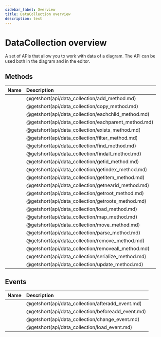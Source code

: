 ```yaml
---
sidebar_label: Overview
title: DataCollection overview
description: text
---
```


# DataCollection overview

A set of APIs that allow you to work with data of a diagram. The API can be used both in the diagram and in the editor.

## Methods

| Name                                         | Description                                         |
| :------------------------------------------- | :-------------------------------------------------- |
| [](api/data_collection/add_method.md)        | @getshort(api/data_collection/add_method.md)        |
| [](api/data_collection/copy_method.md)       | @getshort(api/data_collection/copy_method.md)       |
| [](api/data_collection/eachchild_method.md)  | @getshort(api/data_collection/eachchild_method.md)  |
| [](api/data_collection/eachparent_method.md) | @getshort(api/data_collection/eachparent_method.md) |
| [](api/data_collection/exists_method.md)     | @getshort(api/data_collection/exists_method.md)     |
| [](api/data_collection/filter_method.md)     | @getshort(api/data_collection/filter_method.md)     |
| [](api/data_collection/find_method.md)       | @getshort(api/data_collection/find_method.md)       |
| [](api/data_collection/findall_method.md)    | @getshort(api/data_collection/findall_method.md)    |
| [](api/data_collection/getid_method.md)      | @getshort(api/data_collection/getid_method.md)      |
| [](api/data_collection/getindex_method.md)   | @getshort(api/data_collection/getindex_method.md)   |
| [](api/data_collection/getitem_method.md)    | @getshort(api/data_collection/getitem_method.md)    |
| [](api/data_collection/getnearid_method.md)  | @getshort(api/data_collection/getnearid_method.md)  |
| [](api/data_collection/getroot_method.md)    | @getshort(api/data_collection/getroot_method.md)    |
| [](api/data_collection/getroots_method.md)   | @getshort(api/data_collection/getroots_method.md)   |
| [](api/data_collection/load_method.md)       | @getshort(api/data_collection/load_method.md)       |
| [](api/data_collection/map_method.md)        | @getshort(api/data_collection/map_method.md)        |
| [](api/data_collection/move_method.md)       | @getshort(api/data_collection/move_method.md)       |
| [](api/data_collection/parse_method.md)      | @getshort(api/data_collection/parse_method.md)      |
| [](api/data_collection/remove_method.md)     | @getshort(api/data_collection/remove_method.md)     |
| [](api/data_collection/removeall_method.md)  | @getshort(api/data_collection/removeall_method.md)  |
| [](api/data_collection/serialize_method.md)  | @getshort(api/data_collection/serialize_method.md)  |
| [](api/data_collection/update_method.md)     | @getshort(api/data_collection/update_method.md)     |

## Events

| Name                                       | Description                                       |
| :----------------------------------------- | :------------------------------------------------ |
| [](api/data_collection/afteradd_event.md)  | @getshort(api/data_collection/afteradd_event.md)  |
| [](api/data_collection/beforeadd_event.md) | @getshort(api/data_collection/beforeadd_event.md) |
| [](api/data_collection/change_event.md)    | @getshort(api/data_collection/change_event.md)    |
| [](api/data_collection/load_event.md)      | @getshort(api/data_collection/load_event.md)      |

